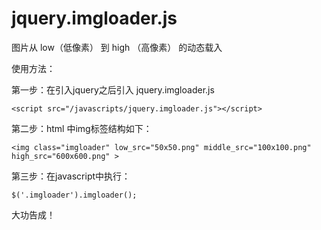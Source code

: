 # jquery.imgloader.js
图片从 low（低像素） 到 high （高像素） 的动态载入




使用方法：

第一步：在引入jquery之后引入 jquery.imgloader.js 

```
<script src="/javascripts/jquery.imgloader.js"></script>
```

第二步：html 中img标签结构如下：

```
<img class="imgloader" low_src="50x50.png" middle_src="100x100.png" high_src="600x600.png" >
```

第三步：在javascript中执行：

```
$('.imgloader').imgloader();
```

大功告成！
